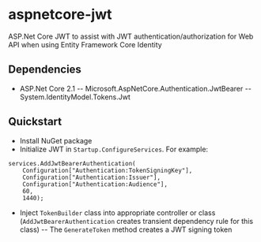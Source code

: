 # aspnetcore-jwt
ASP.Net Core JWT to assist with JWT authentication/authorization for Web API when using Entity Framework Core Identity

## Dependencies
- ASP.Net Core 2.1
-- Microsoft.AspNetCore.Authentication.JwtBearer
-- System.IdentityModel.Tokens.Jwt

## Quickstart
- Install NuGet package
- Initialize JWT in `Startup.ConfigureServices`.  For example:
```
services.AddJwtBearerAuthentication(
    Configuration["Authentication:TokenSigningKey"],
    Configuration["Authentication:Issuer"],
    Configuration["Authentication:Audience"],
    60,
    1440);
```
- Inject `TokenBuilder` class into appropriate controller or class (`AddJwtBearerAuthentication` creates transient dependency rule for this class)
-- The `GenerateToken` method creates a JWT signing token